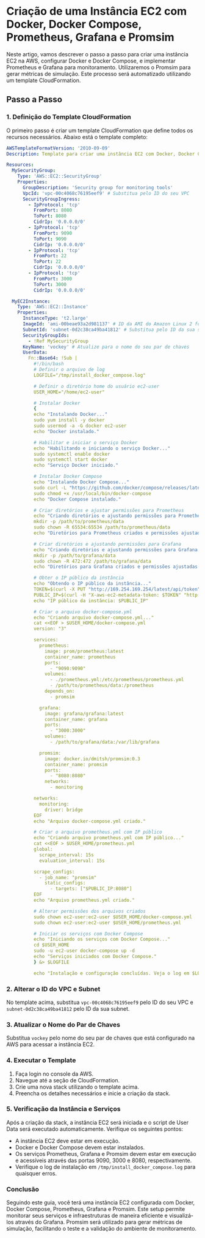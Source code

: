 # Criação de uma Instância EC2 com Docker, Docker Compose, Prometheus, Grafana e Promsim

Neste artigo, vamos descrever o passo a passo para criar uma instância EC2 na AWS, configurar Docker e Docker Compose, e implementar Prometheus e Grafana para monitoramento. Utilizaremos o Promsim para gerar métricas de simulação. Este processo será automatizado utilizando um template CloudFormation.

## Passo a Passo

### 1. Definição do Template CloudFormation

O primeiro passo é criar um template CloudFormation que define todos os recursos necessários. Abaixo está o template completo:

```yaml
AWSTemplateFormatVersion: '2010-09-09'
Description: Template para criar uma instância EC2 com Docker, Docker Compose, Prometheus, Grafana e Promsim

Resources:
  MySecurityGroup:
    Type: 'AWS::EC2::SecurityGroup'
    Properties: 
      GroupDescription: 'Security group for monitoring tools'
      VpcId: 'vpc-00c4068c76195eef9' # Substitua pelo ID do seu VPC
      SecurityGroupIngress: 
        - IpProtocol: 'tcp'
          FromPort: 8080
          ToPort: 8080
          CidrIp: '0.0.0.0/0'
        - IpProtocol: 'tcp'
          FromPort: 9090
          ToPort: 9090
          CidrIp: '0.0.0.0/0'
        - IpProtocol: 'tcp'
          FromPort: 22
          ToPort: 22
          CidrIp: '0.0.0.0/0'
        - IpProtocol: 'tcp'
          FromPort: 3000
          ToPort: 3000
          CidrIp: '0.0.0.0/0'

  MyEC2Instance:
    Type: 'AWS::EC2::Instance'
    Properties: 
      InstanceType: 't2.large'
      ImageId: 'ami-00beae93a2d981137' # ID da AMI do Amazon Linux 2 fornecido
      SubnetId: 'subnet-0d2c38ca49ba41812' # Substitua pelo ID da sua subnet
      SecurityGroupIds: 
        - !Ref MySecurityGroup
      KeyName: 'vockey' # Atualize para o nome do seu par de chaves
      UserData: 
        Fn::Base64: !Sub |
          #!/bin/bash
          # Definir o arquivo de log
          LOGFILE="/tmp/install_docker_compose.log"

          # Definir o diretório home do usuário ec2-user
          USER_HOME="/home/ec2-user"

          # Instalar Docker
          {
          echo "Instalando Docker..."
          sudo yum install -y docker
          sudo usermod -a -G docker ec2-user
          echo "Docker instalado."

          # Habilitar e iniciar o serviço Docker
          echo "Habilitando e iniciando o serviço Docker..."
          sudo systemctl enable docker
          sudo systemctl start docker
          echo "Serviço Docker iniciado."

          # Instalar Docker Compose
          echo "Instalando Docker Compose..."
          sudo curl -L "https://github.com/docker/compose/releases/latest/download/docker-compose-$(uname -s)-$(uname -m)" -o /usr/local/bin/docker-compose
          sudo chmod +x /usr/local/bin/docker-compose
          echo "Docker Compose instalado."

          # Criar diretórios e ajustar permissões para Prometheus
          echo "Criando diretórios e ajustando permissões para Prometheus..."
          mkdir -p /path/to/prometheus/data
          sudo chown -R 65534:65534 /path/to/prometheus/data
          echo "Diretórios para Prometheus criados e permissões ajustadas."

          # Criar diretórios e ajustando permissões para Grafana
          echo "Criando diretórios e ajustando permissões para Grafana..."
          mkdir -p /path/to/grafana/data
          sudo chown -R 472:472 /path/to/grafana/data
          echo "Diretórios para Grafana criados e permissões ajustadas."

          # Obter o IP público da instância
          echo "Obtendo o IP público da instância..."
          TOKEN=$(curl -X PUT "http://169.254.169.254/latest/api/token" -H "X-aws-ec2-metadata-token-ttl-seconds: 21600")
          PUBLIC_IP=$(curl -H "X-aws-ec2-metadata-token: $TOKEN" "http://169.254.169.254/latest/meta-data/public-ipv4")
          echo "IP público da instância: $PUBLIC_IP"

          # Criar o arquivo docker-compose.yml
          echo "Criando arquivo docker-compose.yml..."
          cat <<EOF > $USER_HOME/docker-compose.yml
          version: "3"

          services:
            prometheus:
              image: prom/prometheus:latest
              container_name: prometheus
              ports:
                - "9090:9090"
              volumes:
                - ./prometheus.yml:/etc/prometheus/prometheus.yml
                - /path/to/prometheus/data:/prometheus
              depends_on:
                - promsim

            grafana:
              image: grafana/grafana:latest
              container_name: grafana
              ports:
                - "3000:3000"
              volumes:
                - /path/to/grafana/data:/var/lib/grafana

            promsim:
              image: docker.io/dmitsh/promsim:0.3
              container_name: promsim
              ports:
                - "8080:8080"
              networks:
                - monitoring

          networks:
            monitoring:
              driver: bridge
          EOF
          echo "Arquivo docker-compose.yml criado."

          # Criar o arquivo prometheus.yml com IP público
          echo "Criando arquivo prometheus.yml com IP público..."
          cat <<EOF > $USER_HOME/prometheus.yml
          global:
            scrape_interval: 15s
            evaluation_interval: 15s

          scrape_configs:
            - job_name: "promsim"
              static_configs:
                - targets: ["$PUBLIC_IP:8080"]
          EOF
          echo "Arquivo prometheus.yml criado."

          # Alterar permissões dos arquivos criados
          sudo chown ec2-user:ec2-user $USER_HOME/docker-compose.yml
          sudo chown ec2-user:ec2-user $USER_HOME/prometheus.yml

          # Iniciar os serviços com Docker Compose
          echo "Iniciando os serviços com Docker Compose..."
          cd $USER_HOME
          sudo -u ec2-user docker-compose up -d
          echo "Serviços iniciados com Docker Compose."
          } &> $LOGFILE

          echo "Instalação e configuração concluídas. Veja o log em $LOGFILE"
```

### 2. Alterar o ID do VPC e Subnet

No template acima, substitua `vpc-00c4068c76195eef9` pelo ID do seu VPC e `subnet-0d2c38ca49ba41812` pelo ID da sua subnet.

### 3. Atualizar o Nome do Par de Chaves

Substitua `vockey` pelo nome do seu par de chaves que está configurado na AWS para acessar a instância EC2.

### 4. Executar o Template

1. Faça login no console da AWS.
2. Navegue até a seção de CloudFormation.
3. Crie uma nova stack utilizando o template acima.
4. Preencha os detalhes necessários e inicie a criação da stack.

### 5. Verificação da Instância e Serviços

Após a criação da stack, a instância EC2 será iniciada e o script de User Data será executado automaticamente. Verifique os seguintes pontos:

- A instância EC2 deve estar em execução.
- Docker e Docker Compose devem estar instalados.
- Os serviços Prometheus, Grafana e Promsim devem estar em execução e acessíveis através das portas 9090, 3000 e 8080, respectivamente.
- Verifique o log de instalação em `/tmp/install_docker_compose.log` para quaisquer erros.

### Conclusão

Seguindo este guia, você terá uma instância EC2 configurada com Docker, Docker Compose, Prometheus, Grafana e Promsim. Este setup permite monitorar seus serviços e infraestruturas de maneira eficiente e visualizá-los através do Grafana. Promsim será utilizado para gerar métricas de simulação, facilitando o teste e a validação do ambiente de monitoramento.
